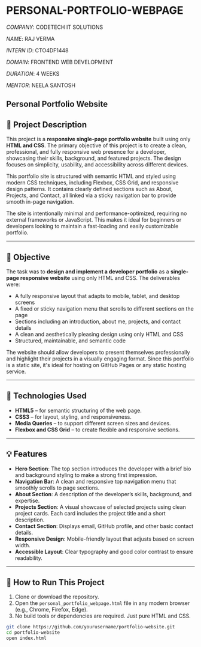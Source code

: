 # PERSONAL-PORTFOLIO-WEBPAGE

*COMPANY*: CODETECH IT SOLUTIONS

*NAME*: RAJ VERMA

*INTERN ID*: CTO4DF1448

*DOMAIN*: FRONTEND WEB DEVELOPMENT

*DURATION*: 4 WEEKS

*MENTOR*: NEELA SANTOSH

## Personal Portfolio Website

## 📝 Project Description

This project is a **responsive single-page portfolio website** built using only **HTML and CSS**. The primary objective of this project is to create a clean, professional, and fully responsive web presence for a developer, showcasing their skills, background, and featured projects. The design focuses on simplicity, usability, and accessibility across different devices.

This portfolio site is structured with semantic HTML and styled using modern CSS techniques, including Flexbox, CSS Grid, and responsive design patterns. It contains clearly defined sections such as About, Projects, and Contact, all linked via a sticky navigation bar to provide smooth in-page navigation.

The site is intentionally minimal and performance-optimized, requiring no external frameworks or JavaScript. This makes it ideal for beginners or developers looking to maintain a fast-loading and easily customizable portfolio.

---

## 🎯 Objective

The task was to **design and implement a developer portfolio** as a **single-page responsive website** using only HTML and CSS. The deliverables were:

- A fully responsive layout that adapts to mobile, tablet, and desktop screens
- A fixed or sticky navigation menu that scrolls to different sections on the page
- Sections including an introduction, about me, projects, and contact details
- A clean and aesthetically pleasing design using only HTML and CSS
- Structured, maintainable, and semantic code

The website should allow developers to present themselves professionally and highlight their projects in a visually engaging format. Since this portfolio is a static site, it's ideal for hosting on GitHub Pages or any static hosting service.

---

## 🔧 Technologies Used

- **HTML5** – for semantic structuring of the web page.
- **CSS3** – for layout, styling, and responsiveness.
- **Media Queries** – to support different screen sizes and devices.
- **Flexbox and CSS Grid** – to create flexible and responsive sections.

---

## 💡 Features

- **Hero Section**: The top section introduces the developer with a brief bio and background styling to make a strong first impression.
- **Navigation Bar**: A clean and responsive top navigation menu that smoothly scrolls to page sections.
- **About Section**: A description of the developer’s skills, background, and expertise.
- **Projects Section**: A visual showcase of selected projects using clean project cards. Each card includes the project title and a short description.
- **Contact Section**: Displays email, GitHub profile, and other basic contact details.
- **Responsive Design**: Mobile-friendly layout that adjusts based on screen width.
- **Accessible Layout**: Clear typography and good color contrast to ensure readability.

---

## 🚀 How to Run This Project

1. Clone or download the repository.
2. Open the `personal_portfolio_webpage.html` file in any modern browser (e.g., Chrome, Firefox, Edge).
3. No build tools or dependencies are required. Just pure HTML and CSS.

```bash
git clone https://github.com/yourusername/portfolio-website.git
cd portfolio-website
open index.html
